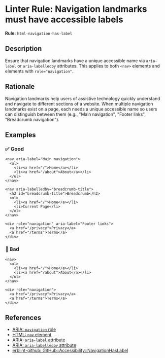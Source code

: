 # Linter Rule: Navigation landmarks must have accessible labels

**Rule:** `html-navigation-has-label`

## Description

Ensure that navigation landmarks have a unique accessible name via `aria-label` or `aria-labelledby` attributes. This applies to both `<nav>` elements and elements with `role="navigation"`.

## Rationale

Navigation landmarks help users of assistive technology quickly understand and navigate to different sections of a website. When multiple navigation landmarks exist on a page, each needs a unique accessible name so users can distinguish between them (e.g., "Main navigation", "Footer links", "Breadcrumb navigation").

## Examples

### ✅ Good

```erb
<nav aria-label="Main navigation">
  <ul>
    <li><a href="/">Home</a></li>
    <li><a href="/about">About</a></li>
  </ul>
</nav>

<nav aria-labelledby="breadcrumb-title">
  <h2 id="breadcrumb-title">Breadcrumb</h2>
  <ol>
    <li><a href="/">Home</a></li>
    <li>Current Page</li>
  </ol>
</nav>

<div role="navigation" aria-label="Footer links">
  <a href="/privacy">Privacy</a>
  <a href="/terms">Terms</a>
</div>
```

### 🚫 Bad

```erb
<nav>
  <ul>
    <li><a href="/">Home</a></li>
    <li><a href="/about">About</a></li>
  </ul>
</nav>

<div role="navigation">
  <a href="/privacy">Privacy</a>
  <a href="/terms">Terms</a>
</div>
```

## References

- [ARIA: `navigation` role](https://developer.mozilla.org/en-US/docs/Web/Accessibility/ARIA/Reference/Roles/navigation_role)
- [HTML: `nav` element](https://developer.mozilla.org/en-US/docs/Web/HTML/Element/nav)
- [ARIA: `aria-label` attribute](https://developer.mozilla.org/en-US/docs/Web/Accessibility/ARIA/Reference/Attributes/aria-label)
- [ARIA: `aria-labelledby` attribute](https://developer.mozilla.org/en-US/docs/Web/Accessibility/ARIA/Reference/Attributes/aria-labelledby)
- [erblint-github: GitHub::Accessibility::NavigationHasLabel](https://github.com/github/erblint-github/blob/main/docs/rules/accessibility/navigation-has-label.md)
